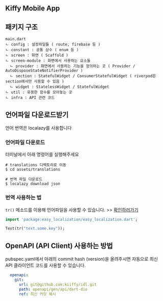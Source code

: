 Kiffy Mobile App
---

## 패키지 구조

```
main.dart
ㄴ config : 설정파일들 ( route, firebase 등 )
ㄴ constant : 공통 상수 ( enum 등 )
ㄴ screen : 화면 ( Scaffold )
ㄴ screen-module : 화면에서 사용하는 요소들
  ㄴ provider : 화면에서 사용하는 기능을 정의하는 곳 ( Provider / AutoDisposeStateNotifierProvider )
  ㄴ section : StatefulWidget / ConsumerStatefulWidget ( riverpod은 section에서만 사용할 수 있음 )
  ㄴ widget : StatelessWidget / StatefulWidget
ㄴ util : 유용한 함수를 모아놓는 곳
ㄴ infra : API 관련 코드
```

## 언어파일 다운로드받기

언어 번역은 localazy를 사용합니다

### 언어파일 다운로드

터미널에서 아래 명령어를 실행해주세요
```shell
# translations 디렉토리로 이동
$ cd assets/translations

# 번역 파일 다운로드
$ localazy download json
```

### 번역 사용하는 법

`tr()` 메소드를 이용해 언어파일을 사용할 수 있습니다. >> [확인하러가기](https://github.com/kiiffy/idl/commits/main)
```dart
import 'package:easy_localization/easy_localization.dart';

Text(tr("text.some.key"));
```

## OpenAPI (API Client) 사용하는 방법

pubspec.yaml에서 아래의 commit hash (version)을 올려주시면 자동으로 최신 API 클라이언트 코드를 사용할 수 있습니다.
```yaml
  openapi:
    git:
      url: git@github.com:kiiffy/idl.git
      path: openapi/gen/api/dart-dio
      ref: 최신 커밋 해시
```

